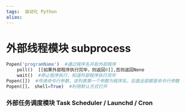 ```yaml
---
tags:  自动化 Python
alias: 
---
```

# 外部线程模块 subprocess

```python
Popen('programName')  #通过程序名开启外部程序
    poll()  [[如果外部程序执行完毕，则返回0]],否则返回None
    wait()  #停止程序执行，知道外部程序执行完毕
Popen([])  #传递命令行参数，该列表第一个参数为程序名，后面全部都是命令行参数
Popen([]， shell=True)  #利用默认方式打开
```

### 外部任务调度模块 Task Scheduler / Launchd / Cron